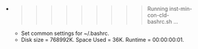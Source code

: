 * >>>>>>>>> Running inst-min-con-cld-bashrc.sh ...
  * Set common settings for ~/.bashrc.
  * Disk size = 768992K. Space Used = 36K. Runtime = 00:00:00:01.
